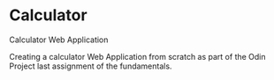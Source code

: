 # Calculator
Calculator Web Application 

Creating a calculator Web Application from scratch as part of the Odin Project last assignment of the fundamentals. 
